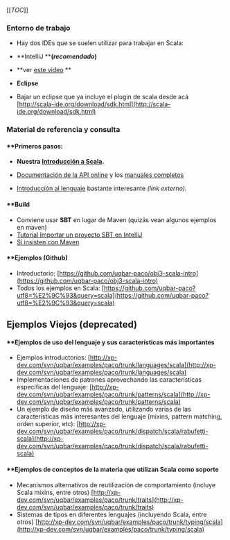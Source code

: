 [[_TOC_]]


### []()Entorno de trabajo

* Hay dos IDEs que se suelen utilizar para trabajar en Scala: 

 * **IntelliJ ****(*recomendado*)**


  * **ver [este video](https://www.youtube.com/watch?v=yvoeJpxGLTU) **

 * **Eclipse**

 * Bajar un eclipse que ya incluye el plugin de scala desde acá [http://scala-ide.org/download/sdk.html](http://scala-ide.org/download/sdk.html)

### []()Material de referencia y consulta

#### **[]()Primeros pasos:

* **Nuestra [Introducción a Scala](te-scala-introduccin-a-scala).**

* [Documentación de la API online](http://scala-lang.org/api) y los [manuales completos](http://www.scala-lang.org/node/198)
* [Introducción al lenguaje](http://www.scala-lang.org/docu/files/ScalaTutorial.pdf) bastante interesante *(link externo).*

#### **[]()Build

* Conviene usar **SBT** en lugar de Maven (quizás vean algunos ejemplos en maven)
* [Tutorial Importar un proyecto SBT en IntelliJ](https://www.youtube.com/watch?v=5afCjM4r8Vo&spfreload=10)
* [Si insisten con Maven](http://www.scala-lang.org/node/347)

#### **[]()Ejemplos (Github)


* Introductorio: [https://github.com/uqbar-paco/obj3-scala-intro](https://github.com/uqbar-paco/obj3-scala-intro)
* Todos los ejemplos en Scala: [https://github.com/uqbar-paco?utf8=%E2%9C%93&query=scala](https://github.com/uqbar-paco?utf8=%E2%9C%93&query=scala)

## []()


## []()


## []()Ejemplos Viejos (deprecated)

#### **[]()Ejemplos de uso del lenguaje y sus características más importantes


* Ejemplos introductorios: [http://xp-dev.com/svn/uqbar/examples/paco/trunk/languages/scala](http://xp-dev.com/svn/uqbar/examples/paco/trunk/languages/scala)
* Implementaciones de patrones aprovechando las características específicas del lenguaje: [http://xp-dev.com/svn/uqbar/examples/paco/trunk/patterns/scala](http://xp-dev.com/svn/uqbar/examples/paco/trunk/patterns/scala)
* Un ejemplo de diseño más avanzado, utilizando varias de las características más interesantes del lenguaje (mixins, pattern matching, orden superior, etc): [http://xp-dev.com/svn/uqbar/examples/paco/trunk/dispatch/scala/rabufetti-scala](http://xp-dev.com/svn/uqbar/examples/paco/trunk/dispatch/scala/rabufetti-scala)

#### **[]()Ejemplos de conceptos de la materia que utilizan Scala como soporte


* Mecanismos alternativos de reutilización de comportamiento (incluye Scala mixins, entre otros) [http://xp-dev.com/svn/uqbar/examples/paco/trunk/traits](http://xp-dev.com/svn/uqbar/examples/paco/trunk/traits)
* Sistemas de tipos en diferentes lenguajes (incluyendo Scala, entre otros) [http://xp-dev.com/svn/uqbar/examples/paco/trunk/typing/scala](http://xp-dev.com/svn/uqbar/examples/paco/trunk/typing/scala)